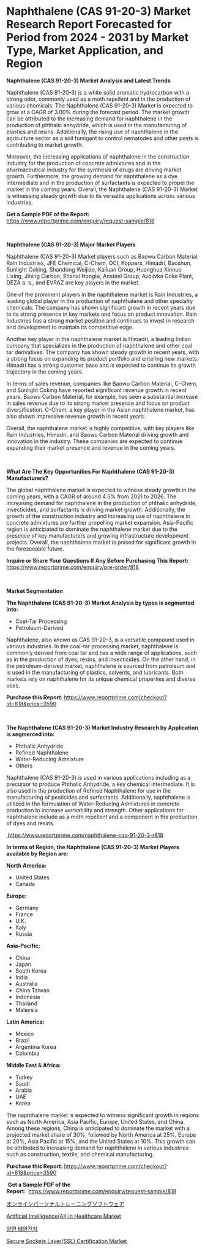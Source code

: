 <p><h1>Naphthalene (CAS 91-20-3) Market Research Report Forecasted for Period from 2024 -  2031 by Market Type, Market Application, and Region</h1></p><p><strong>Naphthalene (CAS 91-20-3) Market Analysis and Latest Trends</strong></p>
<p><p>Naphthalene (CAS 91-20-3) is a white solid aromatic hydrocarbon with a strong odor, commonly used as a moth repellent and in the production of various chemicals. The Naphthalene (CAS 91-20-3) Market is expected to grow at a CAGR of 3.00% during the forecast period. The market growth can be attributed to the increasing demand for naphthalene in the production of phthalic anhydride, which is used in the manufacturing of plastics and resins. Additionally, the rising use of naphthalene in the agriculture sector as a soil fumigant to control nematodes and other pests is contributing to market growth.</p><p>Moreover, the increasing applications of naphthalene in the construction industry for the production of concrete admixtures and in the pharmaceutical industry for the synthesis of drugs are driving market growth. Furthermore, the growing demand for naphthalene as a dye intermediate and in the production of surfactants is expected to propel the market in the coming years. Overall, the Naphthalene (CAS 91-20-3) Market is witnessing steady growth due to its versatile applications across various industries.</p></p>
<p><strong>Get a Sample PDF of the Report:&nbsp;</strong> <a href="https://www.reportprime.com/enquiry/request-sample/818">https://www.reportprime.com/enquiry/request-sample/818</a></p>
<p>&nbsp;</p>
<p><strong>Naphthalene (CAS 91-20-3) Major Market Players</strong></p>
<p><p>Naphthalene (CAS 91-20-3) Market players such as Baowu Carbon Material, Rain Industries, JFE Chemical, C-Chem, OCI, Koppers, Himadri, Baoshun, Sunlight Coking, Shandong Weijiao, Kailuan Group, Huanghua Xinnuo Lixing, Jining Carbon, Shanxi Hongte, Ansteel Group, Avdiivka Coke Plant, DEZA a. s., and EVRAZ are key players in the market.</p><p>One of the prominent players in the naphthalene market is Rain Industries, a leading global player in the production of naphthalene and other specialty chemicals. The company has shown significant growth in recent years due to its strong presence in key markets and focus on product innovation. Rain Industries has a strong market position and continues to invest in research and development to maintain its competitive edge.</p><p>Another key player in the naphthalene market is Himadri, a leading Indian company that specializes in the production of naphthalene and other coal tar derivatives. The company has shown steady growth in recent years, with a strong focus on expanding its product portfolio and entering new markets. Himadri has a strong customer base and is expected to continue its growth trajectory in the coming years.</p><p>In terms of sales revenue, companies like Baowu Carbon Material, C-Chem, and Sunlight Coking have reported significant revenue growth in recent years. Baowu Carbon Material, for example, has seen a substantial increase in sales revenue due to its strong market presence and focus on product diversification. C-Chem, a key player in the Asian naphthalene market, has also shown impressive revenue growth in recent years.</p><p>Overall, the naphthalene market is highly competitive, with key players like Rain Industries, Himadri, and Baowu Carbon Material driving growth and innovation in the industry. These companies are expected to continue expanding their market presence and revenue in the coming years.</p></p>
<p>&nbsp;</p>
<p><strong>What Are The Key Opportunities For Naphthalene (CAS 91-20-3) Manufacturers?</strong></p>
<p><p>The global naphthalene market is expected to witness steady growth in the coming years, with a CAGR of around 4.5% from 2021 to 2026. The increasing demand for naphthalene in the production of phthalic anhydride, insecticides, and surfactants is driving market growth. Additionally, the growth of the construction industry and increasing use of naphthalene in concrete admixtures are further propelling market expansion. Asia-Pacific region is anticipated to dominate the naphthalene market due to the presence of key manufacturers and growing infrastructure development projects. Overall, the naphthalene market is poised for significant growth in the foreseeable future.</p></p>
<p><strong>Inquire or Share Your Questions If Any Before Purchasing This Report:</strong> <a href="https://www.reportprime.com/enquiry/pre-order/818">https://www.reportprime.com/enquiry/pre-order/818</a></p>
<p>&nbsp;</p>
<p><strong>Market Segmentation</strong></p>
<p><strong>The Naphthalene (CAS 91-20-3) Market Analysis by types is segmented into:</strong></p>
<p><ul><li>Coal-Tar Processing</li><li>Petroleum-Derived</li></ul></p>
<p><p>Naphthalene, also known as CAS 91-20-3, is a versatile compound used in various industries. In the coal-tar processing market, naphthalene is commonly derived from coal tar and has a wide range of applications, such as in the production of dyes, resins, and insecticides. On the other hand, in the petroleum-derived market, naphthalene is sourced from petroleum and is used in the manufacturing of plastics, solvents, and lubricants. Both markets rely on naphthalene for its unique chemical properties and diverse uses.</p></p>
<p><strong>Purchase this Report:&nbsp;</strong><a href="https://www.reportprime.com/checkout?id=818&price=3590">https://www.reportprime.com/checkout?id=818&price=3590</a></p>
<p>&nbsp;</p>
<p><strong>The Naphthalene (CAS 91-20-3) Market Industry Research by Application is segmented into:</strong></p>
<p><ul><li>Phthalic Anhydride</li><li>Refined Naphthalene</li><li>Water-Reducing Admixture</li><li>Others</li></ul></p>
<p><p>Naphthalene (CAS 91-20-3) is used in various applications including as a precursor to produce Phthalic Anhydride, a key chemical intermediate. It is also used in the production of Refined Naphthalene for use in the manufacturing of pesticides and surfactants. Additionally, naphthalene is utilized in the formulation of Water-Reducing Admixtures in concrete production to increase workability and strength. Other applications for naphthalene include as a moth repellent and a component in the production of dyes and resins.</p></p>
<p><a href="https://www.reportprime.com/naphthalene-cas-91-20-3-r818">&nbsp;https://www.reportprime.com/naphthalene-cas-91-20-3-r818</a></p>
<p><strong>In terms of Region, the Naphthalene (CAS 91-20-3) Market Players available by Region are:</strong></p>
<p>
    <p> <strong> North America: </strong>
        <ul>
            <li>United States</li>
            <li>Canada</li>
        </ul>
        </p> 
    <p> <strong> Europe: </strong>
        <ul>
            <li>Germany</li>
            <li>France</li>
            <li>U.K.</li>
            <li>Italy</li>
            <li>Russia</li>
        </ul>
        </p> 
    <p> <strong> Asia-Pacific: </strong>
        <ul>
            <li>China</li>
            <li>Japan</li>
            <li>South Korea</li>
            <li>India</li>
            <li>Australia</li>
            <li>China Taiwan</li>
            <li>Indonesia</li>
            <li>Thailand</li>
            <li>Malaysia</li>
        </ul>
        </p> 
    <p> <strong> Latin America: </strong>
        <ul>
            <li>Mexico</li>
            <li>Brazil</li>
            <li>Argentina Korea</li>
            <li>Colombia</li>
        </ul>
        </p> 
    <p> <strong> Middle East & Africa: </strong>
        <ul>
            <li>Turkey</li>
            <li>Saudi</li>
            <li>Arabia</li>
            <li>UAE</li>
            <li>Korea</li>
        </ul>
    </p>
    </p>
<p><p>The naphthalene market is expected to witness significant growth in regions such as North America, Asia Pacific, Europe, United States, and China. Among these regions, China is anticipated to dominate the market with a projected market share of 30%, followed by North America at 25%, Europe at 20%, Asia Pacific at 15%, and the United States at 10%. This growth can be attributed to increasing demand for naphthalene in various industries such as construction, textile, and chemical manufacturing.</p></p>
<p><strong>Purchase this Report: </strong><a href="https://www.reportprime.com/checkout?id=818&price=3590">https://www.reportprime.com/checkout?id=818&price=3590</a></p>
<p>&nbsp;<strong>Get a Sample PDF of the Report:&nbsp;&nbsp;</strong><a href="https://www.reportprime.com/enquiry/request-sample/818">https://www.reportprime.com/enquiry/request-sample/818</a></p>
<p><strong></strong></p>
<p><p><a href="https://medium.com/@reyeshowell66/%E3%82%AA%E3%83%B3%E3%83%A9%E3%82%A4%E3%83%B3%E3%83%91%E3%83%BC%E3%82%BD%E3%83%8A%E3%83%AB%E3%83%88%E3%83%AC%E3%83%BC%E3%83%8B%E3%83%B3%E3%82%B0%E3%82%BD%E3%83%95%E3%83%88%E3%82%A6%E3%82%A7%E3%82%A2%E5%B8%82%E5%A0%B4%E3%81%AE%E8%A6%8F%E6%A8%A1%E3%81%AF-%E4%B8%96%E7%95%8C%E3%81%AE%E7%94%A3%E6%A5%AD%E3%81%AB%E3%81%8A%E3%81%91%E3%82%8B%E6%9C%80%E9%81%A9%E3%81%AA%E3%83%9E%E3%83%BC%E3%82%B1%E3%83%86%E3%82%A3%E3%83%B3%E3%82%B0%E3%83%81%E3%83%A3%E3%83%8D%E3%83%AB%E3%82%92%E6%98%8E%E3%82%89%E3%81%8B%E3%81%AB%E3%81%97%E3%81%BE%E3%81%99-8be3b892166d">オンラインパーソナルトレーニングソフトウェア</a></p><p><a href="https://www.linkedin.com/pulse/artificial-intelligenceai-healthcare-market-trends-forecast-xmvke">Artificial Intelligence(AI) in Healthcare Market</a></p><p><a href="https://medium.com/@dulcewisozk/%EC%96%91%EB%A9%B4-%ED%83%9C%EC%96%91%EA%B4%91-%EC%A0%84%EC%A7%80-%EC%8B%9C%EC%9E%A5-%EC%A0%84%EB%A7%9D-%EC%82%B0%EC%97%85-%EA%B0%9C%EC%9A%94-%EB%B0%8F-%EC%98%88%EC%B8%A1-2024%EB%85%84%EB%B6%80%ED%84%B0-2031%EB%85%84%EA%B9%8C%EC%A7%80-0ca36d546054">양면 태양전지</a></p><p><a href="https://www.linkedin.com/pulse/secure-sockets-layerssl-certificationnbspmarket-focuses-pgzje">Secure Sockets Layer(SSL) Certification Market</a></p></p>